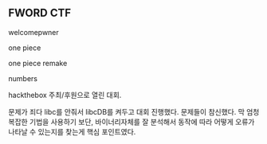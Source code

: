 FWORD CTF
---------
welcomepwner

one piece

one piece remake

numbers

hackthebox 주최/후원으로 열린 대회.

문제가 죄다 libc를 안줘서 libcDB를 켜두고 대회 진행했다. 
문제들이 참신했다. 막 엄청 복잡한 기법을 사용하기 보단, 
바이너리자체를 잘 분석해서 동작에 따라 어떻게 오류가 나타날 수 있는지를 찾는게 
핵심 포인트였다. 

